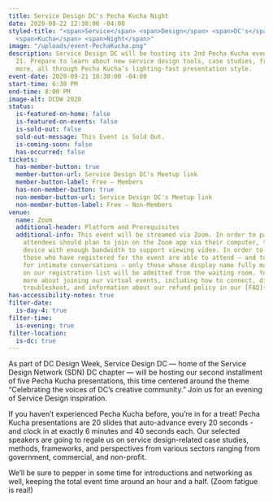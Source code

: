 ```yaml
---
title: Service Design DC's Pecha Kucha Night
date: 2020-08-22 12:38:00 -04:00
styled-title: "<span>Service</span> <span>Design</span> <span>DC's</span> <span>Pecha</span>
  <span>Kucha</span> <span>Night</span>"
image: "/uploads/event-PechaKucha.png"
description: Service Design DC will be hosting its 2nd Pecha Kucha event on September
  21. Prepare to learn about new service design tools, case studies, frameworks, and
  more, all through Pecha Kucha’s lighting-fast presentation style.
event-date: 2020-09-21 18:30:00 -04:00
start-time: 6:30 PM
end-time: 8:00 PM
image-alt: DCDW 2020
status:
  is-featured-on-home: false
  is-featured-on-events: false
  is-sold-out: false
  sold-out-message: This Event is Sold Out.
  is-coming-soon: false
  has-occurred: false
tickets:
  has-member-button: true
  member-button-url: Service Design DC's Meetup link
  member-button-label: Free — Members
  has-non-member-button: true
  non-member-button-url: Service Design DC's Meetup link
  non-member-button-label: Free — Non-Members
venue:
  name: Zoom
  additional-header: Platform and Prerequisites
  additional-info: This event will be streamed via Zoom. In order to participate fully,
    attendees should plan to join on the Zoom app via their computer, tablet, or mobile
    device with enough bandwidth to support viewing video. In order to ensure only
    those who have registered for the event are able to attend — and to create space
    for intimate conversations — only those whose display name fully matches the name
    on our registration list will be admitted from the waiting room. You can find
    more about joining our virtual events, including how to connect, directions to
    troubleshoot, and information about our refund policy in our [FAQ](/faqs/).
has-accessibility-notes: true
filter-date:
  is-day-4: true
filter-time:
  is-evening: true
filter-location:
  is-dc: true
---
```


As part of DC Design Week, Service Design DC — home of the Service Design Network (SDN) DC chapter — will be hosting our second installment of five Pecha Kucha presentations, this time centered around the theme “Celebrating the voices of DC’s creative community.” Join us for an evening of Service Design inspiration.

If you haven’t experienced Pecha Kucha before, you’re in for a treat! Pecha Kucha presentations are 20 slides that auto-advance every 20 seconds - and clock in at exactly 6 minutes and 40 seconds each. Our selected speakers are going to regale us on service design-related case studies, methods, frameworks, and perspectives from various sectors ranging from government, commercial, and non-profit. 

We’ll be sure to pepper in some time for introductions and networking as well, keeping the total event time around an hour and a half. (Zoom fatigue is real!)